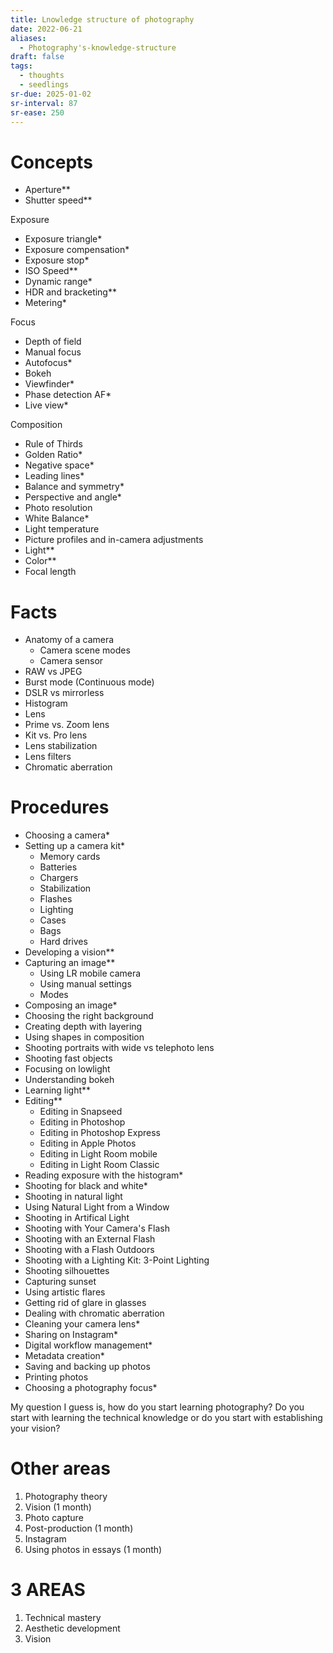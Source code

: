 ```yaml
---
title: Lnowledge structure of photography
date: 2022-06-21
aliases:
  - Photography's-knowledge-structure
draft: false
tags:
  - thoughts
  - seedlings
sr-due: 2025-01-02
sr-interval: 87
sr-ease: 250
---
```

# Concepts

- Aperture**
- Shutter speed**

Exposure
- Exposure triangle*
- Exposure compensation*
- Exposure stop*
- ISO Speed**
- Dynamic range*
- HDR and bracketing**
- Metering*

Focus
- Depth of field
- Manual focus
- Autofocus*
- Bokeh
- Viewfinder*
- Phase detection AF*
- Live view*

Composition
- Rule of Thirds
- Golden Ratio*
- Negative space*
- Leading lines*
- Balance and symmetry*
- Perspective and angle*
- Photo resolution
- White Balance*
- Light temperature
- Picture profiles and in-camera adjustments
- Light**
- Color**
- Focal length

# Facts

- Anatomy of a camera
	- Camera scene modes
	- Camera sensor
- RAW vs JPEG
- Burst mode (Continuous mode)
- DSLR vs mirrorless
- Histogram
- Lens
- Prime vs. Zoom lens
- Kit vs. Pro lens
- Lens stabilization
- Lens filters
- Chromatic aberration

# Procedures

- Choosing a camera*
- Setting up a camera kit*
	- Memory cards
	- Batteries
	- Chargers
	- Stabilization
	- Flashes
	- Lighting
	- Cases
	- Bags
	- Hard drives
- Developing a vision**
- Capturing an image**
	- Using LR mobile camera
	- Using manual settings
	- Modes
- Composing an image*
- Choosing the right background
- Creating depth with layering
- Using shapes in composition
- Shooting portraits with wide vs telephoto lens
- Shooting fast objects
- Focusing on lowlight
- Understanding bokeh
- Learning light**
- Editing**
	- Editing in Snapseed
	- Editing in Photoshop
	- Editing in Photoshop Express
	- Editing in Apple Photos
	- Editing in Light Room mobile
	- Editing in Light Room Classic
- Reading exposure with the histogram*
- Shooting for black and white*
- Shooting in natural light
- Using Natural Light from a Window
- Shooting in Artifical Light
- Shooting with Your Camera's Flash
- Shooting with an External Flash
- Shooting with a Flash Outdoors
- Shooting with a Lighting Kit: 3-Point Lighting
- Shooting silhouettes
- Capturing sunset
- Using artistic flares
- Getting rid of glare in glasses
- Dealing with chromatic aberration
- Cleaning your camera lens*
- Sharing on Instagram*
- Digital workflow management*
- Metadata creation*
- Saving and backing up photos
- Printing photos
- Choosing a photography focus*

My question I guess is, how do you start learning photography? Do you start with learning the technical knowledge or do you start with establishing your vision?

# Other areas

1. Photography theory
2. Vision (1 month)
3. Photo capture
4. Post-production (1 month)
5. Instagram
6. Using photos in essays (1 month)

# 3 AREAS

1. Technical mastery
2. Aesthetic development
3. Vision